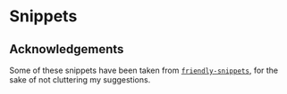 # Snippets

## Acknowledgements

Some of these snippets have been taken from [`friendly-snippets`](https://github.com/rafamadriz/friendly-snippets), for the sake of not cluttering my suggestions.
